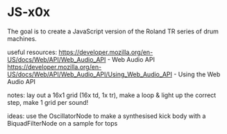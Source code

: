 # JS-x0x

The goal is to create a JavaScript version of the Roland TR series of drum machines.

useful resources:
https://developer.mozilla.org/en-US/docs/Web/API/Web_Audio_API - Web Audio API
https://developer.mozilla.org/en-US/docs/Web/API/Web_Audio_API/Using_Web_Audio_API - Using the Web Audio API


notes:
lay out a 16x1 grid (16x td, 1x tr), make a loop & light up the correct step, make 1 grid per sound!


ideas:
use the OscillatorNode to make a synthesised kick body with a BiquadFilterNode on a sample for tops